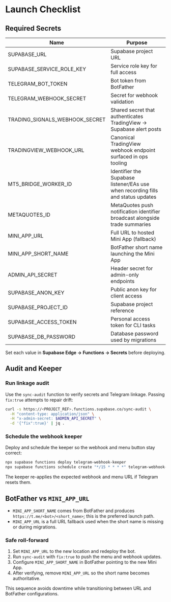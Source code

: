 # Launch Checklist

## Required Secrets

| Name                           | Purpose                                                                          |
| ------------------------------ | -------------------------------------------------------------------------------- |
| SUPABASE_URL                   | Supabase project URL                                                             |
| SUPABASE_SERVICE_ROLE_KEY      | Service role key for full access                                                 |
| TELEGRAM_BOT_TOKEN             | Bot token from BotFather                                                         |
| TELEGRAM_WEBHOOK_SECRET        | Secret for webhook validation                                                    |
| TRADING_SIGNALS_WEBHOOK_SECRET | Shared secret that authenticates TradingView → Supabase alert posts              |
| TRADINGVIEW_WEBHOOK_URL        | Canonical TradingView webhook endpoint surfaced in ops tooling                   |
| MT5_BRIDGE_WORKER_ID           | Identifier the Supabase listener/EAs use when recording fills and status updates |
| METAQUOTES_ID                  | MetaQuotes push notification identifier broadcast alongside trade summaries      |
| MINI_APP_URL                   | Full URL to hosted Mini App (fallback)                                           |
| MINI_APP_SHORT_NAME            | BotFather short name launching the Mini App                                      |
| ADMIN_API_SECRET               | Header secret for admin-only endpoints                                           |
| SUPABASE_ANON_KEY              | Public anon key for client access                                                |
| SUPABASE_PROJECT_ID            | Supabase project reference                                                       |
| SUPABASE_ACCESS_TOKEN          | Personal access token for CLI tasks                                              |
| SUPABASE_DB_PASSWORD           | Database password used by migrations                                             |

Set each value in **Supabase Edge → Functions → Secrets** before deploying.

## Audit and Keeper

### Run linkage audit

Use the `sync-audit` function to verify secrets and Telegram linkage. Passing
`fix:true` attempts to repair drift:

```bash
curl -s https://<PROJECT_REF>.functions.supabase.co/sync-audit \
  -H "content-type: application/json" \
  -H "x-admin-secret: $ADMIN_API_SECRET" \
  -d '{"fix":true}' | jq .
```

### Schedule the webhook keeper

Deploy and schedule the keeper so the webhook and menu button stay correct:

```bash
npx supabase functions deploy telegram-webhook-keeper
npx supabase functions schedule create "*/15 * * * *" telegram-webhook-keeper
```

The keeper re-applies the expected webhook and menu URL if Telegram resets them.

## BotFather vs `MINI_APP_URL`

- `MINI_APP_SHORT_NAME` comes from BotFather and produces
  `https://t.me/<bot>/<short_name>`; this is the preferred launch path.
- `MINI_APP_URL` is a full URL fallback used when the short name is missing or
  during migrations.

### Safe roll-forward

1. Set `MINI_APP_URL` to the new location and redeploy the bot.
2. Run `sync-audit` with `fix:true` to push the menu and webhook updates.
3. Configure `MINI_APP_SHORT_NAME` in BotFather pointing to the new Mini App.
4. After verifying, remove `MINI_APP_URL` so the short name becomes
   authoritative.

This sequence avoids downtime while transitioning between URL and BotFather
configurations.
